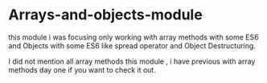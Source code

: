 # Arrays-and-objects-module

this module i was focusing only working with array methods with some ES6 and Objects with some ES6 like spread operator and Object Destructuring.

I did not mention all array methods this module , i have previous with array methods day one  if you want to check it out.
